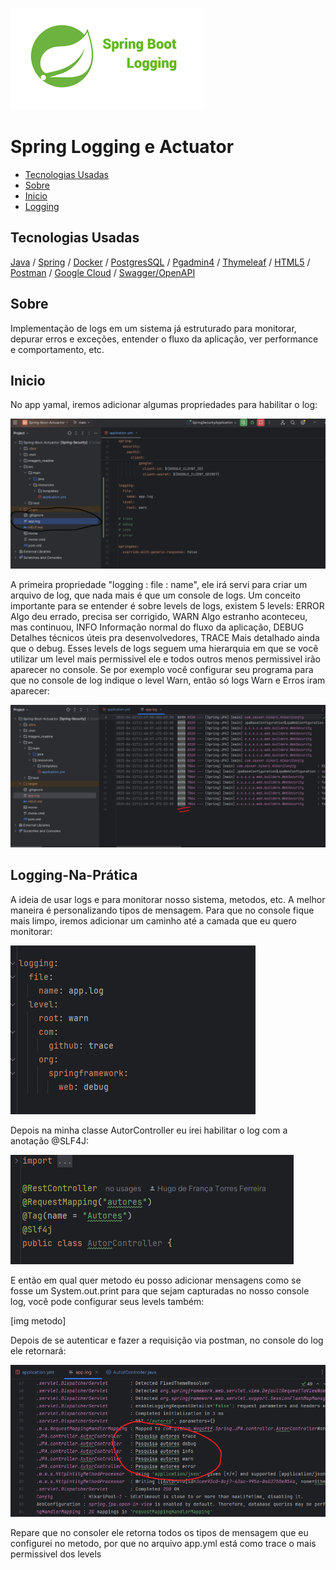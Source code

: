 ![imagem local](/imagem_readme/logo.png)



# Spring Logging e Actuator

  - [Tecnologias Usadas](#Tecnologias-Usadas)
  - [Sobre](#Sobre)
  - [Inicio](#Inicio)
  - [Logging](#Logging-Na-Prática)
  


## Tecnologias Usadas

[Java](https://www.java.com/pt-BR/) / [Spring](https://spring.io/projects/spring-boot) / [Docker](https://www.docker.com/) / [PostgresSQL](https://www.postgresql.org/) / [Pgadmin4](https://www.pgadmin.org/download/pgadmin-4-windows/) / [Thymeleaf](https://www.thymeleaf.org/) / [HTML5](https://pt.wikipedia.org/wiki/HTML5)
 / [Postman](https://www.postman.com/) / [Google Cloud](https://cloud.google.com/?hl=pt-BR) / [Swagger/OpenAPI](https://swagger.io/)


## Sobre

Implementação de logs em um sistema já estruturado para monitorar, depurar erros e exceções, entender o fluxo da aplicação, ver performance e comportamento, etc.


## Inicio


No app yamal, iremos adicionar algumas propriedades para habilitar o log:


![imagem local](/imagem_readme/app_yamal.png)



A primeira propriedade "logging : file : name", ele irá servi para criar um arquivo de log, que nada mais é que um console de logs. Um conceito importante para se entender é sobre levels de logs, existem 5 levels: ERROR	Algo deu errado, precisa ser corrigido, WARN	Algo estranho aconteceu, mas continuou, INFO	Informação normal do fluxo da aplicação, DEBUG	Detalhes técnicos úteis pra desenvolvedores, TRACE	Mais detalhado ainda que o debug. Esses levels de logs seguem uma hierarquia em que se você utilizar um level mais permissivel ele e todos outros menos permissivel irão aparecer no console. Se por exemplo você configurar seu programa para que no console de log indique o level Warn, então só logs Warn e Erros iram aparecer:



![imagem local](imagem_readme/app_yamal_log_warn.png)



## Logging-Na-Prática


A ideia de usar logs e para monitorar nosso sistema, metodos, etc. A melhor maneira é personalizando tipos de mensagem. Para que no console fique mais limpo, iremos adicionar um caminho até a camada que eu quero monitorar:


![imagem local](imagem_readme/controller/app_yamal_controller.png)


Depois na minha classe AutorController eu irei habilitar o log com a anotação @SLF4J:



![imagem local](imagem_readme/controller/classe_AutorController_habilitando_log.png)


E então em qual quer metodo eu posso adicionar mensagens como se fosse um System.out.print para que sejam capturadas no nosso console log, você pode configurar seus levels também:


[img metodo]



Depois de se autenticar e fazer a requisição via postman, no console do log ele retornará:



![imagem local](/imagem_readme/controller/app_yamal_controller_log_resultado.png)



Repare que no consoler ele retorna todos os tipos de mensagem que eu configurei no metodo, por que no arquivo app.yml está como trace o mais permissivel dos levels

